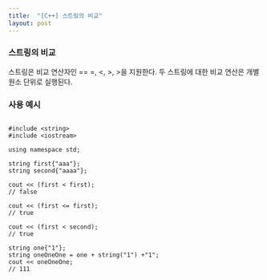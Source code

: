 ```yaml
---
title:  "[C++] 스트링의 비교"
layout: post
---
```


### 스트링의 비교

스트링은 비교 연산자인 == =, <, >, >을 지원한다. 두 스트링에 대한 비교 연산은 개별 원소 단위로 실행된다.


### 사용 예시

```

#include <string>
#include <iostream>

using namespace std;

string first{"aaa"};
string second{"aaaa"};

cout << (first < first);
// false

cout << (first <= first);
// true

cout << (first < second);
// true

string one{"1"};
string oneOneOne = one + string("1") +"1";
cout << oneOneOne;
// 111

```
